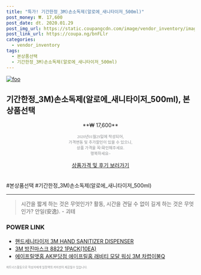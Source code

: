 ```yaml
--- 
title: "특가! 기간한정_3M)손소독제(알로에_새니타이저_500ml)" 
post_money: ₩. 17,600 
post_date: dt. 2020.01.29 
post_img_url: https://static.coupangcdn.com/image/vendor_inventory/images/2017/06/28/14/6/7b4b5d01-38c0-4862-afc6-dc115d021d60.jpg 
post_link_url: https://coupa.ng/bnFLlr 
categories: 
  - vendor_inventory 
tags: 
  - 본상품선택 
  - 기간한정_3M)손소독제(알로에_새니타이저_500ml) 
--- 
```

[![foo](https://static.coupangcdn.com/image/vendor_inventory/images/2017/06/28/14/6/7b4b5d01-38c0-4862-afc6-dc115d021d60.jpg)](https://coupa.ng/bnFLlr) 

## 기간한정_3M)손소독제(알로에_새니타이저_500ml), 본상품선택 
<p style="text-align: center;">**₩ 17,600**</p> 
<p style="text-align: center;"><span style="color: #898c8f; font-family: Georgia,Times,serif; font-size: 0.75em;">2020년01월29일에 작성되어, <br>가격변동 및 추가할인이 있을 수 있으니,<br> 상품 가격을 꼭!확인해주세요.<br>행복하세요~</span> 
</p>	 
<div markdown="0" style="text-align: center;"><a href="https://coupa.ng/bnFLlr" class="btn btn--success">상품가격 및 후기 보러가기</a></div> 
<br><br> 
  #본상품선택 #기간한정_3M)손소독제(알로에_새니타이저_500ml) 
<hr> 

> 시간을 짧게 하는 것은 무엇인가? 활동, 시간을 견딜 수 없이 길게 하는 것은 무엇인가? 안일(安逸). - 괴테 


### POWER LINK

* <a href="https://blog.naver.com/fasyy4321/221789224923" target="_blank">핸드세니타이저 3M HAND SANITIZER DISPENSER</a>
* <a href="https://blog.naver.com/sakai111/221785030722" target="_blank">3M 방진마스크 8822 1PACK(10EA)</a>
* <a href="https://blog.naver.com/santokki14/221776892474" target="_blank">에이프릴앳홈 AK분당점 에이프릴홈 래비티 모달 워싱 3M 차렵이불Q</a>

<span style="color: #898c8f; font-family: Georgia,Times,serif; font-size: 0.55em;">파트너스활동으로 작성자에게 일정액의 커미션이 제공될수 있습니다.</span> 
